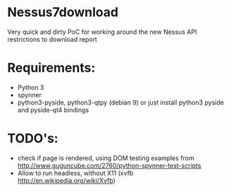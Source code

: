 # Nessus7download
Very quick and dirty PoC for working around the new Nessus API restrictions to download report 

# Requirements:
- Python 3
- spynner
- python3-pyside, python3-qtpy (debian 9) or just install python3 pyside and pyside-qt4 bindings


# TODO's: 
- check if page is rendered, using DOM testing examples from http://www.guguncube.com/2760/python-spynner-test-scripts
- Allow to run headless, without X11 (xvfb http://en.wikipedia.org/wiki/Xvfb)
